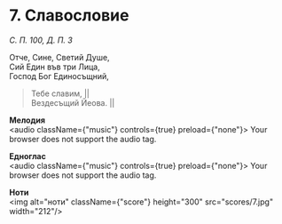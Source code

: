 # 7. Славословие  

*С. П. 100, Д. П. 3*  

  

Отче, Сине, Светий Душе,  
Сий Един във три Лица,  
Господ Бог Единосъщний,  

> Тебе славим, ||  
> Вездесъщий Йеова. ||  

   

   

   

__Мелодия__  
<audio className={"music"} controls={true} preload={"none"}><source src="mp3/7.mp3" type="audio/mpeg"/>
Your browser does not support the audio tag.
</audio>  

__Едноглас__  
<audio className={"music"} controls={true} preload={"none"}><source src="transp/7.mp3" type="audio/mpeg"/>
Your browser does not support the audio tag.
</audio>  

__Ноти__  
<img alt="ноти" className={"score"} height="300" src="scores/7.jpg" width="212"/>
